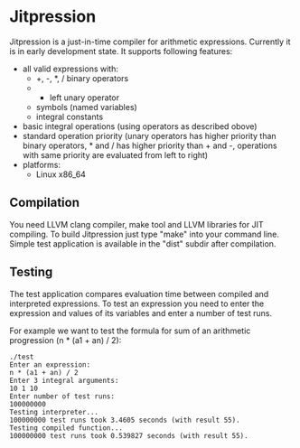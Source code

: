Jitpression
===========
Jitpression is a just-in-time compiler for arithmetic expressions. Currently it is in early development state. 
It supports following features:
 * all valid expressions with:
   * +, -, *, / binary operators
   * - left unary operator
   * symbols (named variables)
   * integral constants
 * basic integral operations (using operators as described obove)
 * standard operation priority (unary operators has higher priority than binary operators, * and / has higher 
   priority than + and -, operations with same priority are evaluated from left to right)
 * platforms:
   * Linux x86_64

Compilation
-----------
You need LLVM clang compiler, make tool and LLVM libraries for JIT compiling. To build Jitpression just type "make" into your 
command line. Simple test application is available in the "dist" subdir after compilation.

Testing
-------
The test application compares evaluation time between compiled and interpreted expressions. To test an expression you 
need to enter the expression and values of its variables and enter a number of test runs.

For example we want to test the formula for sum of an arithmetic progression (n * (a1 + an) / 2):

    ./test
    Enter an expression:
    n * (a1 + an) / 2
    Enter 3 integral arguments:
    10 1 10
    Enter number of test runs:
    100000000
    Testing interpreter...
    100000000 test runs took 3.4605 seconds (with result 55).
    Testing compiled function...
    100000000 test runs took 0.539827 seconds (with result 55).
